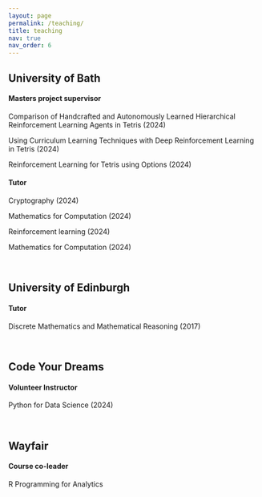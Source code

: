 ```yaml
---
layout: page
permalink: /teaching/
title: teaching
nav: true
nav_order: 6
---
```


<h2> University of Bath </h2>

<h4><b> Masters project supervisor </b></h4>

<p> Comparison of Handcrafted and Autonomously Learned Hierarchical Reinforcement Learning Agents in Tetris (2024) </p>

<p> Using Curriculum Learning Techniques with Deep Reinforcement Learning in Tetris (2024) </p>

<p> Reinforcement Learning for Tetris using Options (2024) </p>

<h4><b> Tutor </b></h4>
<p> Cryptography (2024) </p>
<p> Mathematics for Computation (2024) </p>
<p> Reinforcement learning (2024) </p>
<p> Mathematics for Computation (2024) </p>

<br>

<h2> University of Edinburgh </h2>

<h4><b> Tutor </b></h4>
<p> Discrete Mathematics and Mathematical Reasoning (2017) </p>

<br>

<h2> Code Your Dreams </h2>

<h4><b> Volunteer Instructor </b></h4>
<p> Python for Data Science (2024) </p>

<br>

<h2> Wayfair </h2>

<h4><b> Course co-leader </b></h4>
<p> R Programming for Analytics </p>
